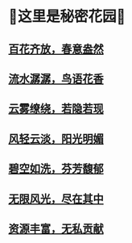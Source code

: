 # 💐这里是秘密花园💐
##  [百花齐放，春意盎然](/json/18douc.jason)

## [流水潺潺，鸟语花香](https://)
  
##  [云雾缭绕，若隐若现](https://)
  
##   [风轻云淡，阳光明媚](https://)
   
##   [碧空如洗，芬芳馥郁](https://)
   
##   [无限风光，尽在其中](https://)
   
##   [资源丰富，无私贡献](https://)

